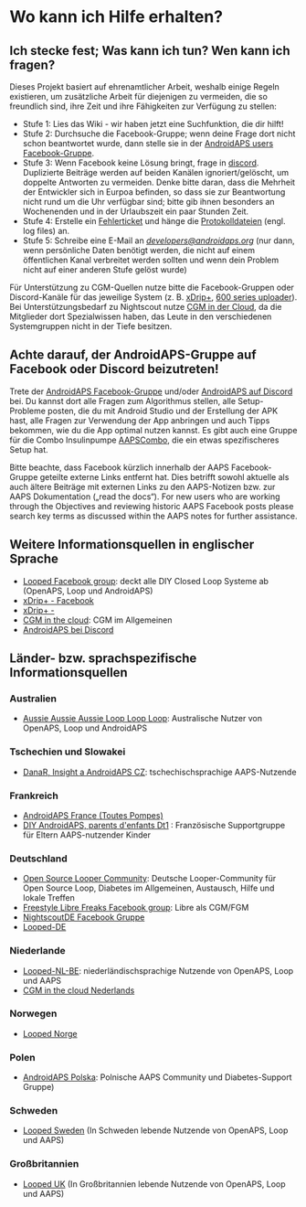 # Wo kann ich Hilfe erhalten?

## Ich stecke fest; Was kann ich tun? Wen kann ich fragen?

Dieses Projekt basiert auf ehrenamtlicher Arbeit, weshalb einige Regeln existieren, um zusätzliche Arbeit für diejenigen zu vermeiden, die so freundlich sind, ihre Zeit und ihre Fähigkeiten zur Verfügung zu stellen:

* Stufe 1: Lies das Wiki - wir haben jetzt eine Suchfunktion, die dir hilft!
* Stufe 2: Durchsuche die Facebook-Gruppe; wenn deine Frage dort nicht schon beantwortet wurde, dann stelle sie in der [AndroidAPS users Facebook-Gruppe](https://www.facebook.com/groups/1900195340201874/).
* Stufe 3: Wenn Facebook keine Lösung bringt, frage in [discord](https://discord.gg/4fQUWHZ4Mw). Duplizierte Beiträge werden auf beiden Kanälen ignoriert/gelöscht, um doppelte Antworten zu vermeiden. Denke bitte daran, dass die Mehrheit der Entwickler sich in Eurpoa befinden, so dass sie zur Beantwortung nicht rund um die Uhr verfügbar sind; bitte gib ihnen besonders an Wochenenden und in der Urlaubszeit ein paar Stunden Zeit.
* Stufe 4: Erstelle ein [Fehlerticket](https://github.com/nightscout/AndroidAPS/issues) und hänge die [Protokolldateien](../GettingHelp/AccessingLogFiles.md) (engl. log files) an.
* Stufe 5: Schreibe eine E-Mail an *developers@androidaps.org* (nur dann, wenn persönliche Daten benötigt werden, die nicht auf einem öffentlichen Kanal verbreitet werden sollten und wenn dein Problem nicht auf einer anderen Stufe gelöst wurde)

Für Unterstützung zu CGM-Quellen nutze bitte die Facebook-Gruppen oder Discord-Kanäle für das jeweilige System (z. B. [xDrip+](https://www.facebook.com/groups/xDripG5/), [600 series uploader](https://www.facebook.com/groups/NightscoutForMedtronic/)). Bei Unterstützungsbedarf zu Nightscout nutze [CGM in der Cloud](https://www.facebook.com/groups/cgminthecloud/), da die Mitglieder dort Spezialwissen haben, das Leute in den verschiedenen Systemgruppen nicht in der Tiefe besitzen.

## Achte darauf, der AndroidAPS-Gruppe auf Facebook oder Discord beizutreten!

Trete der [AndroidAPS Facebook-Gruppe](https://www.facebook.com/groups/1900195340201874/) und/oder [AndroidAPS auf Discord](https://discord.gg/4fQUWHZ4Mw) bei. Du kannst dort alle Fragen zum Algorithmus stellen, alle Setup-Probleme posten, die du mit Android Studio und der Erstellung der APK hast, alle Fragen zur Verwendung der App anbringen und auch Tipps bekommen, wie du die App optimal nutzen kannst. Es gibt auch eine Gruppe für die Combo Insulinpumpe [AAPSCombo](https://www.facebook.com/groups/127507891261169/), die ein etwas spezifischeres Setup hat.

Bitte beachte, dass Facebook kürzlich innerhalb der AAPS Facebook-Gruppe geteilte externe Links entfernt hat. Dies betrifft sowohl aktuelle als auch ältere Beiträge mit externen Links zu den AAPS-Notizen bzw. zur AAPS Dokumentation („read the docs“). For new users who are working through the Objectives and reviewing historic AAPS Facebook posts please search key terms as discussed within the AAPS notes for further assistance.

## Weitere Informationsquellen in englischer Sprache

* [Looped Facebook group](https://www.facebook.com/groups/TheLoopedGroup): deckt alle DIY Closed Loop Systeme ab (OpenAPS, Loop und AndroidAPS)
* [xDrip+ - Facebook](https://www.facebook.com/groups/xDripG5/)
* [xDrip+ - ](https://xdrip.readthedocs.io/en/latest/)
* [CGM in the cloud](https://www.facebook.com/groups/cgminthecloud/): CGM im Allgemeinen
* [AndroidAPS bei Discord](https://discord.gg/4fQUWHZ4Mw)

## Länder- bzw. sprachspezifische Informationsquellen

### Australien

* [Aussie Aussie Aussie Loop Loop Loop](https://www.facebook.com/groups/AussieLooping/): Australische Nutzer von OpenAPS, Loop und AndroidAPS

### Tschechien und Slowakei

* [DanaR, Insight a AndroidAPS CZ](https://www.facebook.com/groups/AndroidAPSCZ/): tschechischsprachige AAPS-Nutzende

### Frankreich

* [AndroidAPS France (Toutes Pompes)](https://www.facebook.com/groups/268922660715266)
* [DIY AndroidAPS, parents d'enfants Dt1](https://www.facebook.com/groups/262497886779069) : Französische Supportgruppe für Eltern AAPS-nutzender Kinder

### Deutschland

* [Open Source Looper Community](https://de.loopercommunity.org/): Deutsche Looper-Community für Open Source Loop, Diabetes im Allgemeinen, Austausch, Hilfe und lokale Treffen
* [Freestyle Libre Freaks Facebook group](https://www.facebook.com/groups/FreestyleLibreFreaks/): Libre als CGM/FGM
* [NightscoutDE Facebook Gruppe](https://www.facebook.com/groups/nightscoutDE/)
* [Looped-DE](https://www.facebook.com/groups/loopedDE/)

### Niederlande

* [Looped-NL-BE](https://www.facebook.com/groups/117102135652893): niederländischsprachige Nutzende von OpenAPS, Loop und AAPS
* [CGM in the cloud Nederlands](https://www.facebook.com/groups/1764754560436596)

### Norwegen

* [Looped Norge](https://www.facebook.com/groups/loopednorge/)

### Polen

* [AndroidAPS Polska](https://www.facebook.com/groups/aapspl): Polnische AAPS Community und Diabetes-Support Gruppe)

### Schweden

* [Looped Sweden](https://www.facebook.com/groups/661514380864081/) (In Schweden lebende Nutzende von OpenAPS, Loop und AAPS)

### Großbritannien

* [Looped UK](https://www.facebook.com/groups/LoopedUK/) (In Großbritannien lebende Nutzende von OpenAPS, Loop und AAPS)
